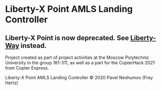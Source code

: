 # Liberty-X Point AMLS Landing Controller


## Liberty-X Point is now deprecated. See [Liberty-Way](https://github.com/XxOinvizioNxX/Liberty-Way "Liberty-Way") instead.
Project created as part of project activities at the Moscow Polytechnic University in the group 181-311, as well as a part for the CopterHack 2021 from Copter Express.

Liberty-X Point AMLS Landing Controller © 2020 Pavel Neshumov (Frey Hertz)




